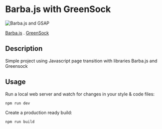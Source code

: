 # Barba.js with GreenSock

![Barba.js and GSAP](../assets/img_barba-js-gsap.png)

[Barba.js](https://barba.js.org/) . [GreenSock](https://greensock.com/?ref=7856eb)

## Description 


Simple project using Javascript page transition with libraries Barba.js and Greensock


## Usage


Run a local web server and watch for changes in your style & code files:

```
npm run dev
```

Create a production ready build:

```
npm run build
```